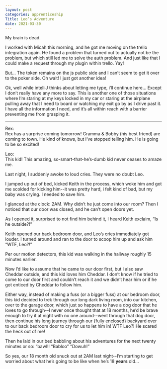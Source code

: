 ```yaml
---
layout: post 
categories: apprenticeship
Title: Leo’s Adventure
date: 2021-03-30
---
```


My brain is dead.  

I worked with Micah this morning, and he got me moving on the trello integration again.  He found a problem that turned out to actually not be the problem, but which still led me to solve the auth problem.  And just like that I could make a request through my plugin within trello.  Yay!

But…  The token remains on the js public side and I can’t seem to get it over to the poker side.  Oh wait!  I just got another idea!

Ok, well while intelliJ thinks about letting me type, i’ll continue here…  Except I don’t really have any more to say.  This is another one of those situations where I’m staring at my keys locked in my car or staring at the airplane pulling away that I need to board or watching my exit go by as I drive past it.  I have all the information I need, and it’s all within reach with a barrier preventing me from grasping it.

***

Rex:  
Rex has a surprise coming tomorrow!  Gramma & Bobby (his best friend) are coming to town.  He kind of knows, but i’ve stopped telling him.  He is going to be so excited!

Leo:  
This kid!  This amazing, so-smart-that-he’s-dumb kid never ceases to amaze me.

Last night, I suddenly awoke to loud cries.  They were no doubt Leo.  

I jumped up out of bed, kicked Keith in the process, which woke him and got me scolded for kicking him--it was pretty hard, i felt kind of bad, but my baby was crying.  I needed to save him.  

I glanced at the clock: 2AM.  Why didn’t he just come into our room?  Then I noticed that our door was closed, and he can’t open doors yet.  

As I opened it, surprised to not find him behind it, I heard Keith exclaim, “Is he outside?!”

Keith opened our back bedroom door, and Leo’s cries immediately got louder.  I turned around and ran to the door to scoop him up and ask him “WTF, Leo?!”

Per our motion detectors, this kid was walking in the hallway roughly 15 minutes earlier.  

Now I’d like to assume that he came to our door first, but I also saw Cheddar outside, and this kid loves him Cheddar.  I don’t know if he tried to come to our door first and couldn’t reach it and we didn’t hear him or if he got enticed by Cheddar to follow him.  

Either way, instead of making a fuss (or a bigger fuss) at our bedroom door, this kid decided to trek through our long dark living room, into our kitchen, over to the garage door, which just so happens to have a dog door that he loves to go through--I never once thought that at 18 months, he’d be brave enough to try it at night with no one around--went through that dog door, then continue his long journey through our {fully enclosed} backyard over to our back bedroom door to cry for us to let him in!  WTF Leo?!  He scared the heck out of me!

Then he laid in our bed babbling about his adventures for the next twenty minutes or so: “bawl!!  “Babloo” “Dowuh!”

So yes, our 18 month old snuck out at 2AM last night--I’m starting to get worried about what he’s going to be like when he’s 18 **years** old... 

